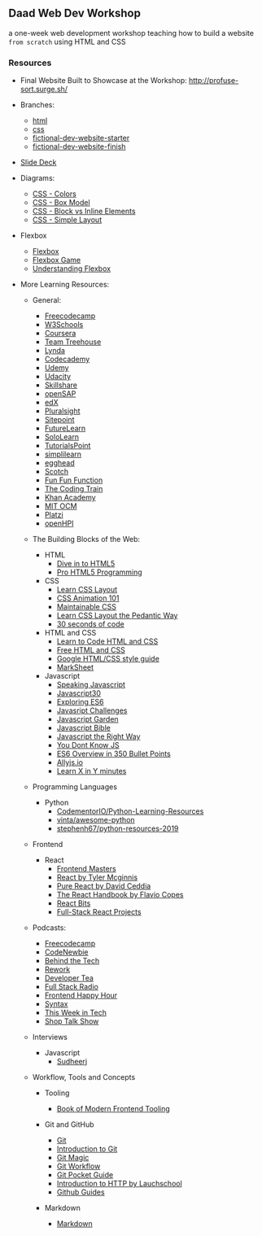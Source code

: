 ## Daad Web Dev Workshop

a one-week web development workshop teaching how to build a website `from scratch` using HTML and CSS

### Resources

- Final Website Built to Showcase at the Workshop: http://profuse-sort.surge.sh/

- Branches:

  - [html](https://github.com/joymichs/daad-web-dev-workshop/tree/html)
  - [css](https://github.com/joymichs/daad-web-dev-workshop/tree/css)
  - [fictional-dev-website-starter](https://github.com/joymichs/daad-web-dev-workshop/tree/fictional-dev-website-starter)
  - [fictional-dev-website-finish](https://github.com/joymichs/daad-web-dev-workshop/tree/fictional-dev-website-finish)

- [Slide Deck](https://noti.st/joymichs/gavEOm/starting-web-development#sAD7QjG)

- Diagrams:

  - [CSS - Colors](https://drive.google.com/file/d/1IeFSxZJo9sGU0iKyZv2pGb0raGysrqbY/view?usp=sharing)
  - [CSS - Box Model](https://drive.google.com/file/d/1yckxAO176tWc9J7qRsQo4SMXz6uBcThJ/view?usp=sharing)
  - [CSS - Block vs Inline Elements](https://drive.google.com/file/d/1S_Wm1AvpVEROQBooWFwVXdvajkNmhUYj/view?usp=sharing)
  - [CSS - Simple Layout](https://drive.google.com/file/d/1BE7tXZMg3CPgsaJg4VpW5DLs4ZDUUfxX/view?usp=sharing)

- Flexbox
  - [Flexbox](https://css-tricks.com/snippets/css/a-guide-to-flexbox/)
  - [Flexbox Game](https://flexboxfroggy.com/)
  - [Understanding Flexbox](https://ohansemmanuel.github.io/uf_download.html)

* More Learning Resources:

  - General:
    - [Freecodecamp](https://learn.freecodecamp.org/)
    - [W3Schools](https://www.w3schools.com/)
    - [Coursera](https://www.coursera.org/)
    - [Team Treehouse](https://teamtreehouse.com/)
    - [Lynda](https://www.lynda.com/)
    - [Codecademy](https://www.codecademy.com/)
    - [Udemy](https://www.udemy.com/the-complete-web-developer-zero-to-mastery/)
    - [Udacity](https://www.udacity.com/)
    - [Skillshare](https://https://www.skillshare.com/)
    - [openSAP](https://open.sap.com/)
    - [edX](https://www.edx.org/)
    - [Pluralsight](https://www.pluralsight.com/)
    - [Sitepoint](https://www.sitepoint.com/)
    - [FutureLearn](https://www.futurelearn.com/)
    - [SoloLearn](https://www.sololearn.com/)
    - [TutorialsPoint](https://www.tutorialspoint.com/index.htm)
    - [simplilearn](https://www.simplilearn.com/)
    - [egghead](https://egghead.io/)
    - [Scotch](https://scotch.io/)
    - [Fun Fun Function](https://www.youtube.com/channel/UCO1cgjhGzsSYb1rsB4bFe4Q)
    - [The Coding Train](https://www.youtube.com/user/shiffman/videos)
    - [Khan Academy](https://www.khanacademy.org/)
    - [MIT OCM](https://ocw.mit.edu/index.htm)
    - [Platzi](https://courses.platzi.com/)
    - [openHPI](https://open.hpi.de/)
    

  - The Building Blocks of the Web:
    
    - HTML
      - [Dive in to HTML5](http://diveinto.html5doctor.com/)
      - [Pro HTML5 Programming](https://web.archive.org/web/20181215200026/http://apress.jensimmons.com/v5/pro-html5-programming/ch0.html)
    - CSS
      - [Learn CSS Layout](http://learnlayout.com/)
      - [CSS Animation 101](https://github.com/cssanimation/css-animation-101)
      - [Maintainable CSS](https://maintainablecss.com/)
      - [Learn CSS Layout the Pedantic Way](http://book.mixu.net/css/)
      - [30 seconds of code](https://www.30secondsofcode.org/css/p/1)
    - HTML and CSS
      - [Learn to Code HTML and CSS](https://learn.shayhowe.com/html-css/)
      - [Free HTML and CSS](https://marksheet.io/)
      - [Google HTML/CSS style guide](https://google.github.io/styleguide/htmlcssguide.html)
      - [MarkSheet](https://marksheet.io/)
    - Javascript
      - [Speaking Javascript](http://speakingjs.com/es5/)
      - [Javascript30](https://javascript30.com/)
      - [Exploring ES6](http://exploringjs.com/es6/)
      - [Javasript Challenges](https://tcorral.github.io/javascript-challenges-book/)
      - [Javascript Garden](http://bonsaiden.github.io/JavaScript-Garden/)
      - [Javascript Bible](https://media.wiley.com/product_ancillary/28/07645334/DOWNLOAD/all.pdf)
      - [Javascript the Right Way](https://github.com/braziljs/js-the-right-way)
      - [You Dont Know JS](https://github.com/getify/You-Dont-Know-JS)
      - [ES6 Overview in 350 Bullet Points](https://github.com/bevacqua/es6)
      - [Allyjs.io](https://allyjs.io/)
      - [Learn X in Y minutes](https://learnxinyminutes.com/docs/javascript/)
      
  - Programming Languages
    - Python
       - [CodementorIO/Python-Learning-Resources](https://github.com/CodementorIO/Python-Learning-Resources)
       - [vinta/awesome-python](https://github.com/vinta/awesome-python)
       - [stephenh67/python-resources-2019](https://github.com/stephenh67/python-resources-2019)
      
  - Frontend
    - React
      - [Frontend Masters](https://frontendmasters.com/)
      - [React by Tyler Mcginnis](https://tylermcginnis.com/courses/react/)
      - [Pure React by David Ceddia](https://daveceddia.com/pure-react/)
      - [The React Handbook by Flavio Copes](https://flaviocopes.com/page/react-handbook/)
      - [React Bits](https://github.com/vasanthk/react-bits)
      - [Full-Stack React Projects](https://www.packtpub.com/free-ebooks/web-development/full-stack-react-projects/9781788835534)
  
  - Podcasts:

    - [Freecodecamp](https://freecodecamp.libsyn.com/)
    - [CodeNewbie](https://www.codenewbie.org/podcast)
    - [Behind the Tech](https://behindthetech.libsynpro.com/)
    - [Rework](https://rework.fm/)
    - [Developer Tea](https://spec.fm/podcasts/developer-tea)
    - [Full Stack Radio](http://www.fullstackradio.com/)
    - [Frontend Happy Hour](https://frontendhappyhour.com/)
    - [Syntax](https://syntax.fm/)
    - [This Week in Tech](https://twit.tv/shows/this-week-in-tech)
    - [Shop Talk Show](https://shoptalkshow.com/)
      
  - Interviews

    - Javascript
      - [Sudheerj](https://github.com/sudheerj/javascript-interview-questions)

  - Workflow, Tools and Concepts
    - Tooling
      - [Book of Modern Frontend Tooling](https://github.com/tooling/book-of-modern-frontend-tooling)

    - Git and GitHub

      - [Git](https://git-scm.com/book/en/v2/Getting-Started-About-Version-Control)
      - [Introduction to Git](http://cse.unl.edu/~cbourke/gitTutorial.pdf)
      - [Git Magic](http://www-cs-students.stanford.edu/~blynn/gitmagic/)
      - [Git Workflow](http://documentup.com/skwp/git-workflows-book)
      - [Git Pocket Guide](https://www.oreilly.com/library/view/git-pocket-guide/9781449327507/)
      - [Introduction to HTTP by Lauchschool](https://launchschool.com/books/http)
      - [Github Guides](https://guides.github.com/)

    - Markdown
      - [Markdown](https://github.com/adam-p/markdown-here/wiki/Markdown-Cheatsheet)
